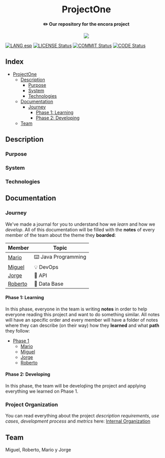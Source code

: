 <div align="center">
    <h1>ProjectOne</h1>
    <b>✏️ Our repository for the encora project</b>
</div>

<p align="center">
  <img src="https://github.com/OutatimeSoftware/ProjectOne/blob/main/Img/header.png">
</p>

<!-- Badges  -->

[![LANG esp](https://img.shields.io/badge/Leelo%20en-Espa%C3%B1ol-yellow?style=flat-square)](https://github.com/OutatimeSoftware/ProjectOne/blob/main/README_esp.md) [![LICENSE Status](https://img.shields.io/github/license/OutatimeSoftware/ProjectOne?style=flat-square)](https://github.com/OutatimeSoftware/ProjectOne/blob/main/LICENSE) [![COMMIT Status](https://img.shields.io/github/last-commit/OutatimeSoftware/ProjectOne?label=Last%20commit&style=flat-square)](https://github.com/OutatimeSoftware/ProjectOne/graphs/contributors) [![CODE Status](https://img.shields.io/github/languages/top/OutatimeSoftware/ProjectOne?style=flat-square)](#)


## Index

-   [ProjectOne](#)
    -   [Description](#description)
        -   [Purpose](#)
        -   [System](#)
        -   [Technologies](#)
    -   [Documentation](#documentation)
        -   [Journey](#Journey)
            -   [Phase 1: Learning](#)
            -   [Phase 2: Developing](#)
    -   [Team](#team)

## Description

### Purpose

### System

### Technologies

## Documentation

### Journey

We've made a journal for you to understand how we *learn* and how we *develop*. All of this documentation will be filled with the **notes** of every member of the team about the theme they **boarded**:

| Member  | Topic            |
|---------|------------------|
| [Mario](https://github.com/MarioJChanZurita)   | ⌨️ Java Programming |
| [Miguel](https://github.com/MiguelRAvila)  | 💡 DevOps           |
| [Jorge](https://github.com/imreyesjorge)   | 🔑 API              |
| [Roberto](https://github.com/Apoquinto) | 💽 Data Base        |

#### Phase 1: Learning

In this phase, everyone in the team is writing **notes** in order to help everyone reading this project and want to do something similar. All notes will have an specific order and every member will have a folder of notes where they can describe (on their way) how they **learned** and what **path** they follow:

-   [Phase 1](https://github.com/OutatimeSoftware/ProjectOne/tree/main/Docs/Phase%201)
    -   [Mario](https://github.com/OutatimeSoftware/ProjectOne/tree/main/Docs/Phase%201/Mario)
    -   [Miguel](https://github.com/OutatimeSoftware/ProjectOne/tree/main/Docs/Phase%201/Miguel)
    -   [Jorge](https://github.com/OutatimeSoftware/ProjectOne/tree/main/Docs/Phase%201/Jorge)
    -   [Roberto](https://github.com/OutatimeSoftware/ProjectOne/tree/main/Docs/Phase%201/Roberto)


#### Phase 2: Developing

In this phase, the team will be develoṕing the project and applying everything we learned on Phase 1.

### Project Organization

You can read everything about the project *description* *requirements*, *use cases*, *development process* and *metrics* here: [Internal Organization](Docs/InternalOrg.md)

## Team
Miguel, Roberto, Mario y Jorge
